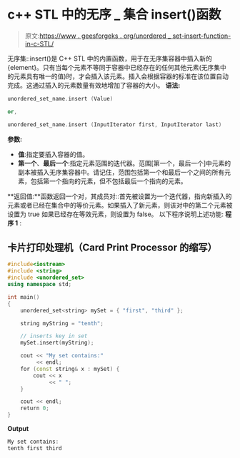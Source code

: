 # c++ STL 中的无序 _ 集合 insert()函数

> 原文:[https://www . geesforgeks . org/unordered _ set-insert-function-in-c-STL/](https://www.geeksforgeeks.org/unordered_set-insert-function-in-c-stl/)

无序集::insert()是 C++ STL 中的内置函数，用于在无序集容器中插入新的{element}。只有当每个元素不等同于容器中已经存在的任何其他元素(无序集中的元素具有唯一的值)时，才会插入该元素。插入会根据容器的标准在该位置自动完成。这通过插入的元素数量有效地增加了容器的大小。
**语法:**

```cpp
unordered_set_name.insert (Value)

or,

unordered_set_name.insert (InputIterator first, InputIterator last)
```

**参数:**

*   **值**:指定要插入容器的值。
*   **第一个**、**最后一个**:指定元素范围的迭代器。范围[第一个，最后一个]中元素的副本被插入无序集容器中。请记住，范围包括第一个和最后一个之间的所有元素，包括第一个指向的元素，但不包括最后一个指向的元素。

**返回值:**函数返回一个对，其成员对::首先被设置为一个迭代器，指向新插入的元素或者已经在集合中的等价元素。如果插入了新元素，则该对中的第二个元素被设置为 true 如果已经存在等效元素，则设置为 false。
以下程序说明上述功能:
**程序 1** :

## 卡片打印处理机（Card Print Processor 的缩写）

```cpp
#include<iostream>
#include <string>
#include <unordered_set>
using namespace std;

int main()
{
    unordered_set<string> mySet = { "first", "third" };

    string myString = "tenth";

    // inserts key in set
    mySet.insert(myString);

    cout << "My set contains:"
         << endl;
    for (const string& x : mySet) {
        cout << x
             << " ";
    }

    cout << endl;
    return 0;
}
```

**Output**

```cpp
My set contains:
tenth first third 
```